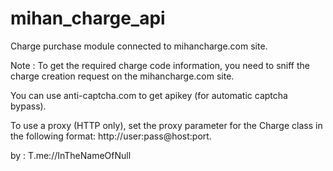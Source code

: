 # mihan_charge_api
Charge purchase module connected to mihancharge.com site.


Note : To get the required charge code information, you need to sniff the charge creation request on the mihancharge.com site.

You can use anti-captcha.com to get apikey (for automatic captcha bypass).

To use a proxy (HTTP only), set the proxy parameter for the Charge class in the following format:
http://user:pass@host:port.

by : T.me://InTheNameOfNull



